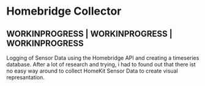 # Homebridge Collector
## WORKINPROGRESS | WORKINPROGRESS | WORKINPROGRESS
  Logging of Sensor Data using the Homebridge API and creating a timeseries database.
  After a lot of research and trying, i had to found out that there ist no easy way around  to collect HomeKit Sensor Data to create visual represantation. 
